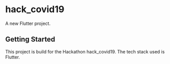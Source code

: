 # hack_covid19

A new Flutter project.

## Getting Started

This project is build for the Hackathon hack_covid19.
The tech stack used is Flutter.


